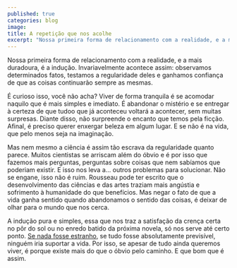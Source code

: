 ```yaml
---
published: true
categories: blog
image: 
title: A repetição que nos acolhe
excerpt: "Nossa primeira forma de relacionamento com a realidade, e a mais duradoura, é a indução. Invariavelmente acontece assim: observamos determinados fatos, testamos a regularidade deles e ganhamos confiança de que as coisas continuarão sempre as mesmas."
---
```


Nossa primeira forma de relacionamento com a realidade, e a mais duradoura, é a indução. Invariavelmente acontece assim: observamos determinados fatos, testamos a regularidade deles e ganhamos confiança de que as coisas continuarão sempre as mesmas.

É curioso isso, você não acha? Viver de forma tranquila é se acomodar naquilo que é mais simples e imediato. É abandonar o mistério e se entregar à certeza de que tudoo  que já aconteceu voltará a acontecer, sem muitas surpresas. Diante disso, não surpreende o encanto que temos pela ficção. Afinal, é preciso querer enxergar beleza em algum lugar. E se não é na vida, que pelo menos seja na imaginação.

Mas nem mesmo a ciência é assim tão escrava da regularidade quanto parece. Muitos cientistas se arriscam além do óbvio e é por isso que fazemos mais perguntas, perguntas sobre coisas que nem sabíamos que poderiam existir. E isso nos leva a... outros problemas para solucionar. Não se engane, isso não é ruim. Rousseau pode ter escrito que o desenvolvimento das ciências e das artes traziam mais angústia e sofrimento à humanidade do que benefícios. Mas negar o fato de que a vida ganha sentido quando abandonamos o sentido das coisas, é deixar de olhar para o mundo que  nos cerca. 

A indução pura e simples, essa que nos traz a satisfação da crença certa no pôr do sol ou no enredo batido da próxima novela, só nos serve até certo ponto. [Se nada fosse estranho](https://marcosramon.net/blog/coisas-estranhas-acontecem), se tudo fosse absolutamente previsível, ninguém iria suportar a vida. Por isso, se apesar de tudo ainda queremos viver, é porque existe mais do que o óbvio pelo caminho. E que bom que é assim.

